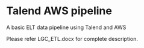 # Talend AWS pipeline
A basic ELT data pipeline using Talend and AWS

Please refer LGC_ETL.docx for complete description.
